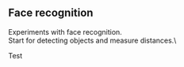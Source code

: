 ## Face recognition

Experiments with face recognition.\
Start for detecting objects and measure distances.\

Test

